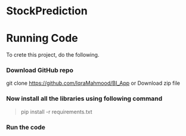 # StockPrediction


# Running Code
 To crete this project, do the following.

### Download GitHub repo
git clone https://github.com/IqraMahmood/BI_App
or
Download zip file

### Now install all the libraries using following command
> pip install -r requirements.txt
### Run the code
